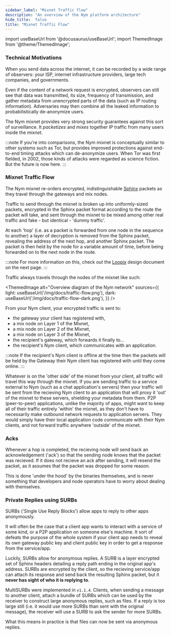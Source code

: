 ```yaml
---
sidebar_label: "Mixnet Traffic flow"
description: "An overview of the Nym platform architecture"
hide_title:  false
title: "Mixnet Traffic Flow" 
---
```


import useBaseUrl from '@docusaurus/useBaseUrl';
import ThemedImage from '@theme/ThemedImage';

### Technical Motivations 

When you send data across the internet, it can be recorded by a wide range of observers: your ISP, internet infrastructure providers, large tech companies, and governments.

Even if the content of a network request is encrypted, observers can still see that data was transmitted, its size, frequency of transmission, and gather metadata from unencrypted parts of the data (such as IP routing information). Adversaries may then combine all the leaked information to probabilistically de-anonymize users.

The Nym mixnet provides very strong security guarantees against this sort of surveillance. It _packetizes_ and _mixes_ together IP traffic from many users inside the _mixnet_. 

:::note
If you're into comparisons, the Nym mixnet is conceptually similar to other systems such as Tor, but provides improved protections against end-to-end timing attacks which can de-anonymize users. When Tor was first fielded, in 2002, those kinds of attacks were regarded as science fiction. But the future is now here.
:::

### Mixnet Traffic Flow
The Nym mixnet re-orders encrypted, indistinguishable [Sphinx](https://cypherpunks.ca/~iang/pubs/Sphinx_Oakland09.pdf) packets as they travel through the gateways and mix nodes. 

Traffic to send through the mixnet is broken up into uniformly-sized packets, encrypted in the Sphinx packet format according to the route the packet will take, and sent through the mixnet to be mixed among other real traffic and fake - but identical - 'dummy traffic'. 

At each 'hop' (i.e. as a packet is forwarded from one node in the sequence to another) a layer of decryption is removed from the Sphinx packet, revealing the address of the next hop, and another Sphinx packet. The packet is then held by the node for a variable amount of time, before being forwarded on to the next node in the route. 

:::note
For more information on this, check out the [Loopix](/docs/next/architecture/loopix) design document on the next page. 
::: 

Traffic always travels through the nodes of the mixnet like such:


<ThemedImage
  alt="Overview diagram of the Nym network"
  sources={{
    light: useBaseUrl('/img/docs/traffic-flow.png'),
    dark: useBaseUrl('/img/docs/traffic-flow-dark.png'),
  }}
/>

From your Nym client, your encrypted traffic is sent to:
* the gateway your client has registered with,  
* a mix node on Layer 1 of the Mixnet, 
* a mix node on Layer 2 of the Mixnet,
* a mix node on Layer 3 of the Mixnet, 
* the recipient's gateway, which forwards it finally to...
* the recipient's Nym client, which communicates with an application.  

:::note
If the recipient's Nym client is offline at the time then the packets will be held by the Gateway their Nym client has registered with until they come online.
::: 

Whatever is on the 'other side' of the mixnet from your client, all traffic will travel this way through the mixnet. If you are sending traffic to a service external to Nym (such as a chat application's servers) then your traffic will be sent from the recieving Nym client to an application that will proxy it 'out' of the mixnet to these servers, shielding your metadata from them. P2P (peer-to-peer) applications, unlike the majority of apps, might want to keep all of their traffic entirely 'within' the mixnet, as they don't have to necessarily make outbound network requests to application servers. They would simply have their local application code communicate with their Nym clients, and not forward traffic anywhere 'outside' of the mixnet. 

### Acks
Whenever a hop is completed, the recieving node will send back an acknowledgement ('ack') so that the sending node knows that the packet was recieved. If it does not recieve an ack after sending, it will resend the packet, as it assumes that the packet was dropped for some reason. 

This is done 'under the hood' by the binaries themselves, and is never something that developers and node operators have to worry about dealing with themselves. 

### Private Replies using SURBs
SURBs ('Single Use Reply Blocks') allow apps to reply to other apps anonymously.

It will often be the case that a client app wants to interact with a service of some kind, or a P2P application on someone else's machine. It sort of defeats the purpose of the whole system if your client app needs to reveal its own gateway public key and client public key in order to get a response from the service/app. 

Luckily, SURBs allow for anonymous replies. A SURB is a layer encrypted set of Sphinx headers detailing a reply path ending in the original app's address. SURBs are encrypted by the client, so the recieving service/app can attach its response and send back the resulting Sphinx packet, but it **never has sight of who it is replying to**.

MultiSURBs were implemented in `v1.1.4`. Clients, when sending a message to another client, attach a bundle of SURBs which can be used by the receiver to construct large anonymous replies, such as files. If a reply is too large still (i.e. it would use more SURBs than sent with the original message), the receiver will use a SURB to ask the sender for more SURBs. 

What this means in practice is that files can now be sent via anonymous replies. 
